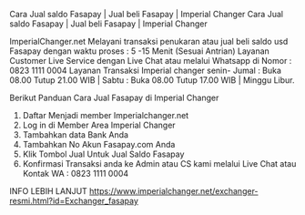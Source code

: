 Cara Jual saldo Fasapay | Jual beli Fasapay | Imperial Changer
Cara Jual saldo Fasapay | Jual beli Fasapay | Imperial Changer 


ImperialChanger.net Melayani transaksi penukaran atau jual beli saldo usd Fasapay dengan waktu proses : 5 -15 Menit (Sesuai Antrian) Layanan Customer Live Service dengan Live Chat atau melalui Whatsapp di Nomor : 0823 1111 0004 Layanan Transaksi Imperial changer senin- Jumal : Buka 08.00 Tutup 21.00 WIB | Sabtu : Buka 08.00 Tutup 17.00 WIB | Minggu Libur.




Berikut Panduan Cara Jual Fasapay di Imperial Changer
1. Daftar Menjadi member Imperialchanger.net
2. Log in di Member Area Imperial Changer
3. Tambahkan data Bank Anda
4. Tambahkan No Akun Fasapay.com Anda
5. Klik Tombol Jual Untuk Jual Saldo Fasapay
6. Konfirmasi Transaksi anda ke Admin atau CS kami melalui Live Chat atau Kontak WA : 0823 1111 0004


INFO LEBIH LANJUT https://www.imperialchanger.net/exchanger-resmi.html?id=Exchanger_fasapay
